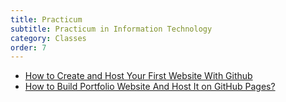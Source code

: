 ```yaml
---
title: Practicum
subtitle: Practicum in Information Technology
category: Classes
order: 7
---
```


- [How to Create and Host Your First Website With Github](https://dev.to/alanjc/how-to-create-and-host-your-first-website-with-github-3ga4)
- [How to Build Portfolio Website And Host It on GitHub Pages?](https://medium.com/@mansi21021/how-to-build-portfolio-website-and-host-it-on-github-pages-d9b8e277f475)